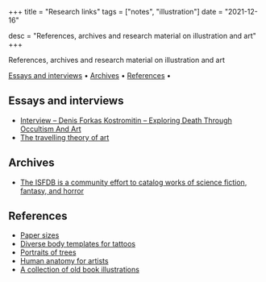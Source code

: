 +++
title = "Research links"
tags = ["notes", "illustration"]
date = "2021-12-16"

desc = "References, archives and research material on illustration and art"
+++

References, archives and research material on illustration and art

<div class="table-of-contents">

[Essays and interviews](#essays-and-interviews) •
[Archives](#archives) •
[References](#references) •

</div>

## Essays and interviews

- [Interview – Denis Forkas Kostromitin – Exploring Death Through Occultism And Art](https://acourseindying.com/interview-denis-forkas-kostromitin-exploring-death-through-occultism-and-art/)
- [The travelling theory of art](https://psyche.co/ideas/when-art-transports-us-where-do-we-actually-go)

## Archives

- [The ISFDB is a community effort to catalog works of science fiction, fantasy, and horror](http://www.isfdb.org/cgi-bin/index.cgi)

## References

- [Paper sizes](https://papersizes.io/)
- [Diverse body templates for tattoos](https://www.dwamdwamdwam.com/produits/fullpackage)
- [Portraits of trees](https://publicdomainreview.org/collection/sylva-britannica)
- [Human anatomy for artists](https://www.human-anatomy-for-artist.com/)
- [A collection of old book illustrations](https://www.flickr.com/search/?user_id=internetarchivebookimages&tags=bookidhandbookoforname1900meye&view_all=1)
